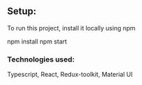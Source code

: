 ## Setup:

To run this project, install it locally using npm

npm install
npm start

### Technologies used:

Typescript, React, Redux-toolkit, Material UI
